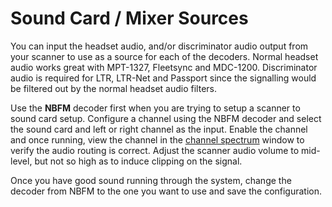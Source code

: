 # Sound Card / Mixer Sources #

You can input the headset audio, and/or discriminator audio output from your scanner to use as a source for each of the decoders.  Normal headset audio works great with MPT-1327, Fleetsync and MDC-1200.  Discriminator audio is required for LTR, LTR-Net and Passport since the signalling would be filtered out by the normal headset audio filters.

Use the **NBFM** decoder first when you are trying to setup a scanner to sound card setup.  Configure 
a channel using the NBFM decoder and select the sound card and left or right 
channel as the input.  Enable the channel and once running, view the channel in the 
[channel spectrum](ChannelSpectrum_V0.3.0) window to verify the audio routing is correct.
Adjust the scanner audio volume to mid-level, but not so high as to induce clipping on the signal.

Once you have good sound running through the system, change the decoder from NBFM to the one you want to use and save 
the configuration.